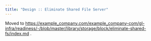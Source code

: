 ```yaml
---
title: "Design :: Eliminate Shared File Server"
---
```


Moved to https://example_company.com/example_company-com/gl-infra/readiness/-/blob/master/library/storage/block/eliminate-shared-fs/index.md .
